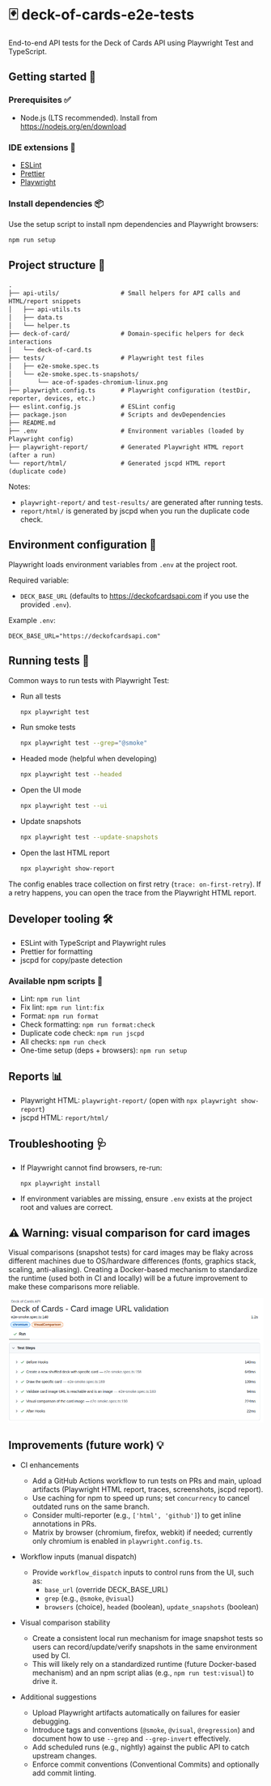 # 🃏 deck-of-cards-e2e-tests

End-to-end API tests for the Deck of Cards API using Playwright Test and TypeScript.

## Getting started 🚀

### Prerequisites ✅

- Node.js (LTS recommended). Install from https://nodejs.org/en/download

### IDE extensions 🧩

- [ESLint](https://marketplace.visualstudio.com/items?itemName=dbaeumer.vscode-eslint)
- [Prettier](https://marketplace.visualstudio.com/items?itemName=esbenp.prettier-vscode)
- [Playwright](https://marketplace.visualstudio.com/items?itemName=ms-playwright.playwright)

### Install dependencies 📦

Use the setup script to install npm dependencies and Playwright browsers:

```bash
npm run setup
```

## Project structure 📁

```
.
├── api-utils/                 # Small helpers for API calls and HTML/report snippets
│   ├── api-utils.ts
│   ├── data.ts
│   └── helper.ts
├── deck-of-card/              # Domain-specific helpers for deck interactions
│   └── deck-of-card.ts
├── tests/                     # Playwright test files
│   ├── e2e-smoke.spec.ts
│   └── e2e-smoke.spec.ts-snapshots/
│       └── ace-of-spades-chromium-linux.png
├── playwright.config.ts       # Playwright configuration (testDir, reporter, devices, etc.)
├── eslint.config.js           # ESLint config
├── package.json               # Scripts and devDependencies
├── README.md
├── .env                       # Environment variables (loaded by Playwright config)
├── playwright-report/         # Generated Playwright HTML report (after a run)
└── report/html/               # Generated jscpd HTML report (duplicate code)
```

Notes:

- `playwright-report/` and `test-results/` are generated after running tests.
- `report/html/` is generated by jscpd when you run the duplicate code check.

## Environment configuration 🔧

Playwright loads environment variables from `.env` at the project root.

Required variable:

- `DECK_BASE_URL` (defaults to https://deckofcardsapi.com if you use the provided `.env`).

Example `.env`:

```env
DECK_BASE_URL="https://deckofcardsapi.com"
```

## Running tests 🧪

Common ways to run tests with Playwright Test:

- Run all tests

  ```bash
  npx playwright test
  ```

- Run smoke tests

  ```bash
  npx playwright test --grep="@smoke"
  ```

- Headed mode (helpful when developing)

  ```bash
  npx playwright test --headed
  ```

- Open the UI mode

  ```bash
  npx playwright test --ui
  ```

- Update snapshots

  ```bash
  npx playwright test --update-snapshots
  ```

- Open the last HTML report
  ```bash
  npx playwright show-report
  ```

The config enables trace collection on first retry (`trace: on-first-retry`). If a retry happens, you can open the trace from the Playwright HTML report.

## Developer tooling 🛠️

- ESLint with TypeScript and Playwright rules
- Prettier for formatting
- jscpd for copy/paste detection

### Available npm scripts 🧰

- Lint: `npm run lint`
- Fix lint: `npm run lint:fix`
- Format: `npm run format`
- Check formatting: `npm run format:check`
- Duplicate code check: `npm run jscpd`
- All checks: `npm run check`
- One-time setup (deps + browsers): `npm run setup`

## Reports 📊

- Playwright HTML: `playwright-report/` (open with `npx playwright show-report`)
- jscpd HTML: `report/html/`

## Troubleshooting 🩺

- If Playwright cannot find browsers, re-run:
  ```bash
  npx playwright install
  ```
- If environment variables are missing, ensure `.env` exists at the project root and values are correct.

## ⚠️ Warning: visual comparison for card images

Visual comparisons (snapshot tests) for card images may be flaky across different machines due to OS/hardware differences (fonts, graphics stack, scaling, anti-aliasing). Creating a Docker-based mechanism to standardize the runtime (used both in CI and locally) will be a future improvement to make these comparisons more reliable.

![alt text](assets/image.png)

## Improvements (future work) 💡

- CI enhancements
  - Add a GitHub Actions workflow to run tests on PRs and main, upload artifacts (Playwright HTML report, traces, screenshots, jscpd report).
  - Use caching for npm to speed up runs; set `concurrency` to cancel outdated runs on the same branch.
  - Consider multi-reporter (e.g., `['html', 'github']`) to get inline annotations in PRs.
  - Matrix by browser (chromium, firefox, webkit) if needed; currently only chromium is enabled in `playwright.config.ts`.

- Workflow inputs (manual dispatch)
  - Provide `workflow_dispatch` inputs to control runs from the UI, such as:
    - `base_url` (override DECK_BASE_URL)
    - `grep` (e.g., `@smoke`, `@visual`)
    - `browsers` (choice), `headed` (boolean), `update_snapshots` (boolean)

- Visual comparison stability
  - Create a consistent local run mechanism for image snapshot tests so users can record/update/verify snapshots in the same environment used by CI.
  - This will likely rely on a standardized runtime (future Docker-based mechanism) and an npm script alias (e.g., `npm run test:visual`) to drive it.

- Additional suggestions
  - Upload Playwright artifacts automatically on failures for easier debugging.
  - Introduce tags and conventions (`@smoke`, `@visual`, `@regression`) and document how to use `--grep` and `--grep-invert` effectively.
  - Add scheduled runs (e.g., nightly) against the public API to catch upstream changes.
  - Enforce commit conventions (Conventional Commits) and optionally add commit linting.
